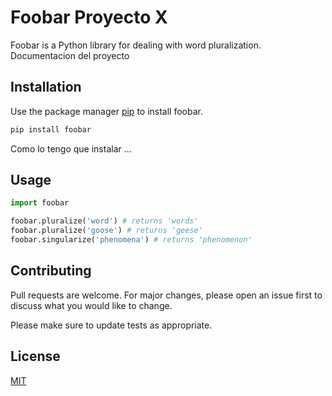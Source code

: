 # Foobar Proyecto X

Foobar is a Python library for dealing with word pluralization.
Documentacion del proyecto

## Installation

Use the package manager [pip](https://pip.pypa.io/en/stable/) to install foobar.

```bash
pip install foobar
```
Como lo tengo que instalar ...

## Usage

```python
import foobar

foobar.pluralize('word') # returns 'words'
foobar.pluralize('goose') # returns 'geese'
foobar.singularize('phenomena') # returns 'phenomenon'
```

## Contributing
Pull requests are welcome. For major changes, please open an issue first to discuss what you would like to change.

Please make sure to update tests as appropriate.

## License
[MIT](https://choosealicense.com/licenses/mit/)